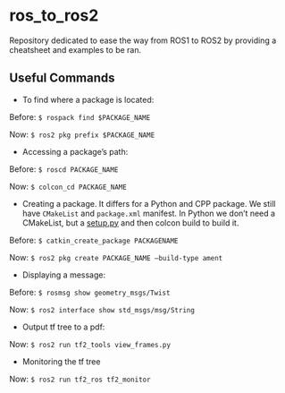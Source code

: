# ros_to_ros2
Repository dedicated to ease the way from ROS1 to ROS2 by providing a cheatsheet and examples to be ran.

## Useful Commands

- To find where a package is located:

Before: `$ rospack find $PACKAGE_NAME`

Now: `$ ros2 pkg prefix $PACKAGE_NAME`

- Accessing a package’s path:

Before: `$ roscd PACKAGE_NAME`

Now: `$ colcon_cd PACKAGE_NAME`

- Creating a package. It differs for a Python and CPP package. We still have `CMakeList` and `package.xml` manifest. In Python we don’t need a CMakeList, but a [setup.py](http://setup.py) and then colcon build to build it.

Before: `$ catkin_create_package PACKAGENAME`

Now: `$ ros2 pkg create PACKAGE_NAME —build-type ament`

- Displaying a message:

Before: `$ rosmsg show geometry_msgs/Twist`

Now: `$ ros2 interface show std_msgs/msg/String`

- Output tf tree to a pdf:

Now: `$ ros2 run tf2_tools view_frames.py`

- Monitoring the tf tree

Now: `$ ros2 run tf2_ros tf2_monitor`
